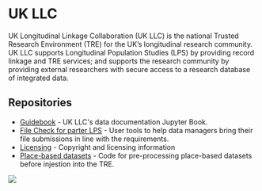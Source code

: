 # UK LLC
UK Longitudinal Linkage Collaboration (UK LLC) is the national Trusted Research Environment (TRE) for the UK’s longitudinal research community. UK LLC supports Longitudinal Population Studies (LPS) by providing record linkage and TRE services; and supports the research community by providing external researchers with secure access to a research database of integrated data.

## Repositories

- [Guidebook](https://github.com/UKLLC/Guidebook) - UK LLC's data documentation Jupyter Book. 
- [File Check for parter LPS](https://github.com/UKLLC/File-Checker) - User tools to help data managers bring their file submissions in line with the requirements.
- [Licensing](https://github.com/UKLLC/licencing) - Copyright and licensing information
- [Place-based datasets](https://github.com/UKLLC/Place-based-datasets) - Code for pre-processing place-based datasets before injestion into the TRE.

![](https://github.com/UKLLC/contents/blob/main/funder%20logo.jpg)

